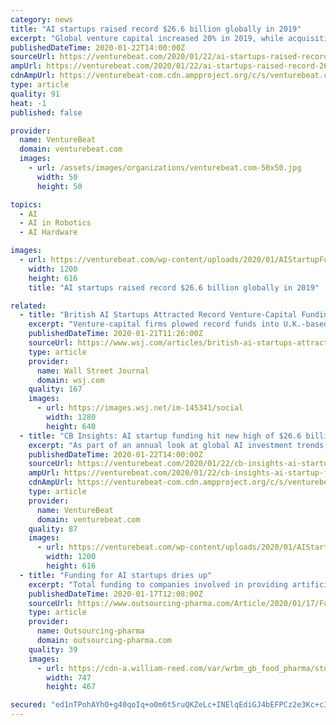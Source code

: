 ```yaml
---
category: news
title: "AI startups raised record $26.6 billion globally in 2019"
excerpt: "Global venture capital increased 20% in 2019, while acquisitions jumped 24.8% from the previous year. According to a new report from CB Insights, AI companies raised $26.58 billion across 2,235 deals in 2019, up from 1,940 deals the previous year that totaled $22.148 billion. The 2019 numbers included 10 rounds of more than $100 million that ..."
publishedDateTime: 2020-01-22T14:00:00Z
sourceUrl: https://venturebeat.com/2020/01/22/ai-startups-raised-record-26-6-billion-globally-in-2019/
ampUrl: https://venturebeat.com/2020/01/22/ai-startups-raised-record-26-6-billion-globally-in-2019/amp/
cdnAmpUrl: https://venturebeat-com.cdn.ampproject.org/c/s/venturebeat.com/2020/01/22/ai-startups-raised-record-26-6-billion-globally-in-2019/amp/
type: article
quality: 91
heat: -1
published: false

provider:
  name: VentureBeat
  domain: venturebeat.com
  images:
    - url: /assets/images/organizations/venturebeat.com-50x50.jpg
      width: 50
      height: 50

topics:
  - AI
  - AI in Robotics
  - AI Hardware

images:
  - url: https://venturebeat.com/wp-content/uploads/2020/01/AIStartupFunding.png?fit=1200%2C616&strip=all
    width: 1200
    height: 616
    title: "AI startups raised record $26.6 billion globally in 2019"

related:
  - title: "British AI Startups Attracted Record Venture-Capital Funding in 2019"
    excerpt: "Venture-capital firms plowed record funds into U.K.-based artificial-intelligence startups last year, shaking off factors such as Brexit and European data-privacy regulations. U.K. artificial-intelligence startups received about $3.2 billion in venture-capital funding in 2019, an increase of 23% from $2.6 billion in 2018, according to a study ..."
    publishedDateTime: 2020-01-21T11:26:00Z
    sourceUrl: https://www.wsj.com/articles/british-ai-startups-attracted-record-venture-capital-funding-in-2019-11579602600
    type: article
    provider:
      name: Wall Street Journal
      domain: wsj.com
    quality: 167
    images:
      - url: https://images.wsj.net/im-145341/social
        width: 1280
        height: 640
  - title: "CB Insights: AI startup funding hit new high of $26.6 billion in 2019"
    excerpt: "As part of an annual look at global AI investment trends, CB Insights today reports that AI startups raised a record $26.6 billion in 2019 spanning more than 2,200 deals worldwide. That’s compared to roughly 1,900 deals totaling $22.1 billion in 2018 and about 1,700 deals totaling $16.8 billion in 2017. The reported high in AI investments ..."
    publishedDateTime: 2020-01-22T14:00:00Z
    sourceUrl: https://venturebeat.com/2020/01/22/cb-insights-ai-startup-funding-hit-new-high-of-26-6-billion-in-2019/
    ampUrl: https://venturebeat.com/2020/01/22/cb-insights-ai-startup-funding-hit-new-high-of-26-6-billion-in-2019/amp/
    cdnAmpUrl: https://venturebeat-com.cdn.ampproject.org/c/s/venturebeat.com/2020/01/22/cb-insights-ai-startup-funding-hit-new-high-of-26-6-billion-in-2019/amp/
    type: article
    provider:
      name: VentureBeat
      domain: venturebeat.com
    quality: 87
    images:
      - url: https://venturebeat.com/wp-content/uploads/2020/01/AIStartupFunding.png?fit=1200%2C616&strip=all
        width: 1200
        height: 616
  - title: "Funding for AI startups dries up"
    excerpt: "Total funding to companies involved in providing artificial intelligence (AI) services to the pharmaceutical industry was down by 23% from 2018 to 2019, according to research by Signify Research . In 2018, venture capital funding to the sector totaled $1.7bn (€1.5bn) but this fell to approximately $1.3bn in 2019. At the same time ..."
    publishedDateTime: 2020-01-17T12:08:00Z
    sourceUrl: https://www.outsourcing-pharma.com/Article/2020/01/17/Funding-for-AI-startups-dries-up
    type: article
    provider:
      name: Outsourcing-pharma
      domain: outsourcing-pharma.com
    quality: 39
    images:
      - url: https://cdn-a.william-reed.com/var/wrbm_gb_food_pharma/storage/images/publications/pharmaceutical-science/outsourcing-pharma.com/headlines/clinical-development/funding-for-ai-startups-dries-up/10558357-1-eng-GB/Funding-for-AI-startups-dries-up.jpg
        width: 747
        height: 467

secured: "ed1nTPohAYhO+g40qoIq+o0m6t5ruQKZeLc+INElqEdiGJ4bEFPCz2e3Kc+c3t0mzJg6HPwkxZ1sJskazPZJUrfy53rucTvnyc5e4e86cQiAqLDbEjbeuWdsBkSfDCrjP5CUMSaJtpa4ej0tkSspNPWFqZW8VlQbTFDRkX0aSUCb80dKNmrw02oh0vzuTVhPChKh2MY5A1a2Ol8zoE+kyD9rI8zh3vDbxSQ/Y8/9pNavgo5B2auWMhUlgsybJcdscMPisOqSC0ja9BdCtGemmuEMWLX4vxQM6zErco29Eq1WTRS8Sw8+3mJSyaYyU7u8NxFzglEPUYtcd7xazUsGR9q7K3PU/dkSodUoL1kN/cdIQWG5sWMWi1HuKcwoSilC5CJNSgKrv6GqZvKv6WVJskYRVHn/SOQaytIIyntmv5Az2LTkrCRMfXPjMrJuEvTK0oVvRmCTpgD8FMCmHI1BCA==;iFz5BvKMUgsxQ+9ym1ur6A=="
---
```


